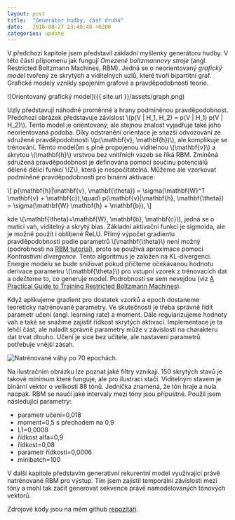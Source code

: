 ```yaml
---
layout: post
title:  "Generátor hudby, část druhá"
date:   2016-08-27 23:40:48 +0200
categories: update
---
```


V předchozí kapitole jsem představil základní myšlenky generátoru 
hudby. V této části připomenu jak fungují *Omezené boltzmannovy 
stroje* (angl. Restricted Boltzmann Machines, RBM). Jedná se o 
neorientovaný *grafický model* tvořený ze skrytých a viditelných 
uzlů, které tvoří bipartitní graf. Grafické modely vznikly spojením 
grafové a pravděpodobností teorie.

![Orientovaný grafický model]({{ site.url }}/assets/graph.png)

Uzly představují náhodné proměnné a hrany podmíněnou pravděpodobnost. 
Předchozí obrázek představuje závislost \\(p(V | H_1, H_2) = p(V | H_1) 
p(V | H_2)\\). Tento model je orientovaný, ale stejnou znalost 
vyjadřuje také jeho neorientovaná podoba. Díky odstranění orientace je 
snazší odvozování ze sdružené pravděpodobnosti \\(p(\mathbf{v}, 
\mathbf{h})\\), ale komplikuje se trénování. Těmto modelům s plně 
propojenou viditelnou \\(\mathbf{v}\\) a skrytou \\(\mathbf{h}\\) 
vrstvou bez vnitřních vazeb se říká RBM. Zmíněná sdružená pravděpodobnost 
je definována pomocí součinu potenciálů dělené dělící funkcí \\(Z\\), 
která je nespočitatelná. Můžeme ale vzorkovat podmíněné 
pravděpodobnosti pro binární aktivace:

\\[
p(\mathbf{h}|\mathbf{v}, \mathbf{\theta}) = \sigma(\mathbf{W}^T \mathbf{v} + \mathbf{c}),\quad\\
p(\mathbf{v}|\mathbf{h}, \mathbf{\theta}) = \sigma(\mathbf{W} \mathbf{h} + \mathbf{b}),
\\]

kde \\(\mathbf{\theta}=\mathbf{W}, \mathbf{b}, \mathbf{c}\\), 
jedná se o matici vah, viditelný a skrytý bias. Základní aktivační 
funkcí je sigmoida, ale je možné použít i oblíbené ReLU. Přímý výpočet 
gradientu pravděpodobnosti podle parametrů 
\\(\mathbf{\theta}\\) není možný (podrobnosti na [RBM tutorial][rbm-tutorial]), 
proto se používá aproximace pomocí *Kontrastivní divergence*. 
Tento algoritmus je založen na KL-divergenci. Energie modelu se bude 
snižovat pokud přičteme očekávanou hodnotu derivace parametru 
\\(\mathbf{\theta}\\) pro vstupní vzorek z trénovacích dat a 
odečteme to, co generuje model. Podrobnosti se sem nevejdou
(viz [A Practical Guide to Training Restricted Boltzmann Machines][guide-tr]).

Když aplikujeme gradient pro dostatek vzorků a epoch dostaneme 
teoreticky natrénované parametry. Ve skutečnosti je třeba správně řídit 
parametr učení (angl. learning rate) a moment. Dále regularizujeme 
hodnoty vah a také se snažíme zajistit řídkost skrytých aktivací. 
Implementace je ta lehčí část, ale naladit správně parametry může v 
závislosti na charakteru dat trvat dlouho. Učení je sice bez učitele, 
ale nastavení parametrů potřebuje vnější zásah.

![Natrénované váhy po 70 epochách.]({{site.url}}/assets/weight-map_70.png)

Na ilustračním obrázku lze poznat jaké filtry vznikají. 150 skrytých 
stavů je takové minimum které funguje, ale pro ilustraci stačí. 
Viditelným stavem je binární vektor o velikosti 88 tónů. Jednička 
znamená, že tón hraje a nula naopak. RBM se naučí jaké intervaly mezi 
tóny jsou přípustné. Použil jsem následující parametry:
<ul>
 	<li>parametr učení=0,018</li>
 	<li>moment=0,5 s přechodem na 0,9</li>
 	<li>L1=0,0008</li>
 	<li>řídkost alfa=0,9</li>
 	<li>řídkost=0,08</li>
 	<li>parametr řídkosti=0,0006</li>
 	<li>minibatch=100</li>
</ul>

V další kapitole představím generativní rekurentní model 
využívající právě natrénované RBM pro výstup. Tím jsem zajistil 
temporální závislosti mezi tóny a mohl tak začít generovat sekvence 
právě namodelovaných tónových vektorů.

Zdrojové kódy jsou na mém github [repozitáři][github-page].

[rbm-tutorial]: http://deeplearning.net/tutorial/rbm.html
[guide-tr]: https://www.cs.toronto.edu/~hinton/absps/guideTR.pdf
[github-page]: https://github.com/qwertzdenek/elevator-music-generator
